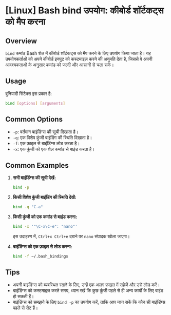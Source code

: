 # [Linux] Bash bind उपयोग: कीबोर्ड शॉर्टकट्स को मैप करना

## Overview
`bind` कमांड Bash शेल में कीबोर्ड शॉर्टकट्स को मैप करने के लिए उपयोग किया जाता है। यह उपयोगकर्ताओं को अपने कीबोर्ड इनपुट को कस्टमाइज़ करने की अनुमति देता है, जिससे वे अपनी आवश्यकताओं के अनुसार कमांड को जल्दी और आसानी से चला सकें।

## Usage
बुनियादी सिंटैक्स इस प्रकार है:
```bash
bind [options] [arguments]
```

## Common Options
- `-p`: वर्तमान बाइंडिंग्स की सूची दिखाता है।
- `-q`: एक विशेष कुंजी बाइंडिंग की स्थिति दिखाता है।
- `-f`: एक फ़ाइल से बाइंडिंग्स लोड करता है।
- `-x`: एक कुंजी को एक शेल कमांड से बाइंड करता है।

## Common Examples
1. **सभी बाइंडिंग्स की सूची देखें:**
   ```bash
   bind -p
   ```

2. **किसी विशेष कुंजी बाइंडिंग की स्थिति देखें:**
   ```bash
   bind -q "C-a"
   ```

3. **किसी कुंजी को एक कमांड से बाइंड करना:**
   ```bash
   bind -x '"\C-x\C-e": "nano"'
   ```
   इस उदाहरण में, `Ctrl+x Ctrl+e` दबाने पर `nano` संपादक खोला जाएगा।

4. **बाइंडिंग्स को एक फ़ाइल से लोड करना:**
   ```bash
   bind -f ~/.bash_bindings
   ```

## Tips
- अपनी बाइंडिंग्स को व्यवस्थित रखने के लिए, उन्हें एक अलग फ़ाइल में सहेजें और उसे लोड करें।
- बाइंडिंग्स को कस्टमाइज़ करते समय, ध्यान रखें कि कुछ कुंजी पहले से ही अन्य कार्यों के लिए बाइंड हो सकती हैं।
- बाइंडिंग्स को समझने के लिए `bind -p` का उपयोग करें, ताकि आप जान सकें कि कौन सी बाइंडिंग्स पहले से सेट हैं।